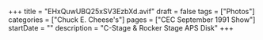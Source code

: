 +++
title = "EHxQuwUBQ25xSV3EzbXd.avif"
draft = false
tags = ["Photos"]
categories = ["Chuck E. Cheese's"]
pages = ["CEC September 1991 Show"]
startDate = ""
description = "C-Stage & Rocker Stage APS Disk"
+++
